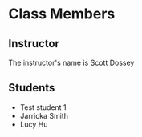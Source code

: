 # Class Members 

## Instructor

The instructor's name is Scott Dossey

## Students

* Test student 1
* Jarricka Smith
* Lucy Hu